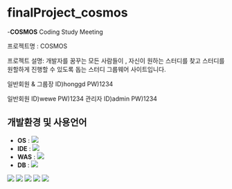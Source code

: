 # finalProject_cosmos

-**COSMOS** Coding Study Meeting

프로젝트명 : COSMOS

프로젝트 설명:
개발자를 꿈꾸는 모든 사람들이 , 자신이 원하는 스터디를 찾고 스터디를 원할하게 진행할 수 있도록 돕는 스터디 그룹웨어 사이트입니다.

일반회원 & 그룹장
ID)honggd 
PW)1234

일반회원
ID)wewe 
PW)1234
관리자
ID)admin
PW)1234















## 개발환경 및 사용언어
* **OS** : <img src ="https://img.shields.io/badge/Windows-blue?logo=Windows"/>
* **IDE** : <img src ="https://img.shields.io/badge/spring-white?logo=spring"/>
* **WAS** : <img src ="https://img.shields.io/badge/Apache%20Tomcat-blue?logo=Apache%20Tomcat"/>
* **DB** : <img src ="https://img.shields.io/badge/Oracle-red?logo=Oracle"/>
<img src ="https://img.shields.io/badge/Java-red?logo=Java"/>
<img src ="https://img.shields.io/badge/HTML5-black?logo=HTML5"/>
<img src ="https://img.shields.io/badge/CSS3-black?logo=CSS3"/>
<img src ="https://img.shields.io/badge/JavaScript-blue?logo=JavaScript"/>
<img src ="https://img.shields.io/badge/jQuery-blue?logo=jQuery"/>
